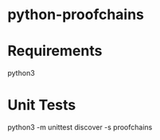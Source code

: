 python-proofchains
==================

Requirements
============

python3


Unit Tests
==========

python3 -m unittest discover -s proofchains
